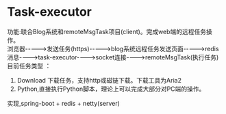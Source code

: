 # Task-executor
功能:联合Blog系统和remoteMsgTask项目(client)。完成web端的远程任务操作。<br>
浏览器----->发送任务(https)----->blog系统远程任务发送页面----->redis消息---->task-executor---->socket连接---->remoteMsgTask(执行任务)<br>
目前任务类型 ：
  1. Download 下载任务，支持http或磁链下载。下载工具为Aria2
  2. Python,直接执行Python脚本，理论上可以完成大部分对PC端的操作。

实现,spring-boot +  redis + netty(server)

  
